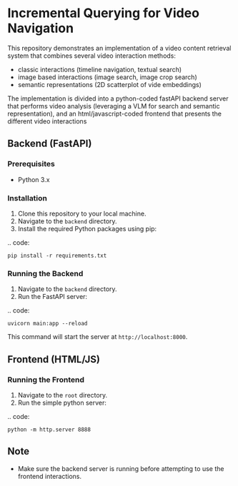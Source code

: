 # Incremental Querying for Video Navigation

This repository demonstrates an implementation of a video content retrieval system that combines several video interaction methods:

- classic interactions (timeline navigation, textual search)
- image based interactions (image search, image crop search)
- semantic representations (2D scatterplot of vide embeddings)

The implementation is divided into a python-coded fastAPI backend server that performs video analysis (leveraging a VLM for search and semantic representation), and an html/javascript-coded frontend that presents the different video interactions

## Backend (FastAPI)

### Prerequisites
- Python 3.x

### Installation
1. Clone this repository to your local machine.
2. Navigate to the `backend` directory.
3. Install the required Python packages using pip:

.. code:

    pip install -r requirements.txt


### Running the Backend
1. Navigate to the `backend` directory.
2. Run the FastAPI server:

.. code:

    uvicorn main:app --reload

This command will start the server at `http://localhost:8000`.



## Frontend (HTML/JS)

### Running the Frontend
1. Navigate to the `root` directory.
2. Run the simple python server:

.. code:

    python -m http.server 8888

## Note
- Make sure the backend server is running before attempting to use the frontend interactions.

